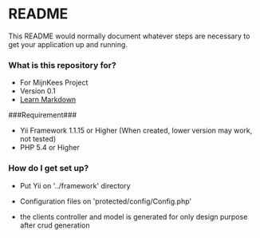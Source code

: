 # README #

This README would normally document whatever steps are necessary to get your application up and running.

### What is this repository for? ###

* For MijnKees Project
* Version 0.1
* [Learn Markdown](https://notavailable.com)

###Requirement###
* Yii Framework 1.1.15 or Higher (When created, lower version may work, not tested)
* PHP 5.4 or Higher


### How do I get set up? ###

* Put Yii on '../framework' directory
* Configuration files on 'protected/config/Config.php'

* the clients controller and model is generated for only design purpose after crud generation
